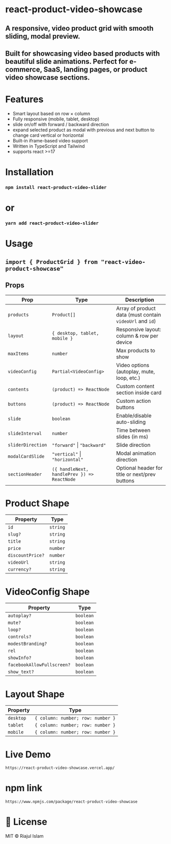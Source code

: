 # react-product-video-showcase

## A responsive, video product grid with smooth sliding, modal preview.

## Built for showcasing video based products with beautiful slide animations. Perfect for e-commerce, SaaS, landing pages, or product video showcase sections.

# Features
- Smart layout based on row × column
- Fully responsive (mobile, tablet, desktop)
- slide on/off with forward / backward direction
- expand selected product as modal with previous and next button to change card vertical or horizontal
- Built-in iframe-based video support
- Written in TypeScript and Tailwind
- supports react >=17

# Installation
### ```npm install react-product-video-slider```
# or
### ```yarn add react-product-video-slider```


# Usage
## ```import { ProductGrid } from "react-video-product-showcase"```

## Props
| Prop              | Type                                        | Description                                              |
| ----------------- | ------------------------------------------- | -------------------------------------------------------- |
| `products`        | `Product[]`                                 | Array of product data (must contain `videoUrl` and `id`) |
| `layout`          | `{ desktop, tablet, mobile }`               | Responsive layout: column & row per device               |
| `maxItems`        | `number`                                    | Max products to show                                     |
| `videoConfig`     | `Partial<VideoConfig>`                      | Video options (autoplay, mute, loop, etc.)               |
| `contents`        | `(product) => ReactNode`                    | Custom content section inside card                       |
| `buttons`         | `(product) => ReactNode`                    | Custom action buttons                                    |
| `slide`           | `boolean`                                   | Enable/disable auto-sliding                              |
| `slideInterval`   | `number`                                    | Time between slides (in ms)                              |
| `sliderDirection` | `"forward"` \| `"backward"`                 | Slide direction                                          |
| `modalCardSlide`  | `"vertical"` \| `"horizontal"`              | Modal animation direction                                |
| `sectionHeader`   | `({ handleNext, handlePrev }) => ReactNode` | Optional header for title or next/prev buttons           |



# Product Shape
| Property         | Type     |
| ---------------- | -------- |
| `id`             | `string` |
| `slug?`          | `string` |
| `title`          | `string` |
| `price`          | `number` |
| `discountPrice?` | `number` |
| `videoUrl`       | `string` |
| `currency?`      | `string` |



# VideoConfig Shape
| Property                   | Type      |
| -------------------------- | --------- |
| `autoplay?`                | `boolean` |
| `mute?`                    | `boolean` |
| `loop?`                    | `boolean` |
| `controls?`                | `boolean` |
| `modestBranding?`          | `boolean` |
| `rel`                      | `boolean` |
| `showInfo?`                | `boolean` |
| `facebookAllowFullscreen?` | `boolean` |
| `show_text?`               | `boolean` |


# Layout Shape
| Property  | Type                              |
| --------- | --------------------------------- |
| `desktop` | `{ column: number; row: number }` |
| `tablet`  | `{ column: number; row: number }` |
| `mobile`  | `{ column: number; row: number }` |



# Live Demo
```https://react-product-video-showcase.vercel.app/```

# npm link
```https://www.npmjs.com/package/react-product-video-showcase```

# 📄 License
MIT © Riajul Islam